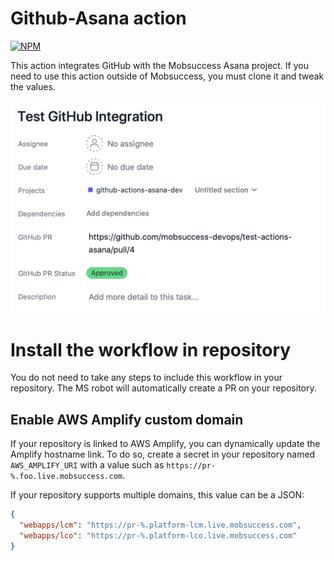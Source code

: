# Github-Asana action

[![NPM](https://github.com/mobsuccess-devops/github-actions-asana/actions/workflows/npm.yml/badge.svg)](https://github.com/mobsuccess-devops/github-actions-asana/actions/workflows/npm.yml)

This action integrates GitHub with the Mobsuccess Asana project. If you need to
use this action outside of Mobsuccess, you must clone it and tweak the values.

![Sample Asana Ticket](https://raw.githubusercontent.com/mobsuccess-devops/github-actions-asana/master/docs/asana-pr.png)

# Install the workflow in repository

You do not need to take any steps to include this workflow in your repository.
The MS robot will automatically create a PR on your repository.

## Enable AWS Amplify custom domain

If your repository is linked to AWS Amplify, you can dynamically update the
Amplify hostname link. To do so, create a secret in your repository named
`AWS_AMPLIFY_URI` with a value such as `https://pr-%.foo.live.mobsuccess.com`.

If your repository supports multiple domains, this value can be a JSON:

```json
{
  "webapps/lcm": "https://pr-%.platform-lcm.live.mobsuccess.com",
  "webapps/lco": "https://pr-%.platform-lco.live.mobsuccess.com"
}
```
